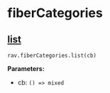 # fiberCategories

## [list](https://www.ravelry.com/api#fiberCategories_list)

`rav.fiberCategories.list(cb)`

**Parameters:**
- cb: `() => mixed`


